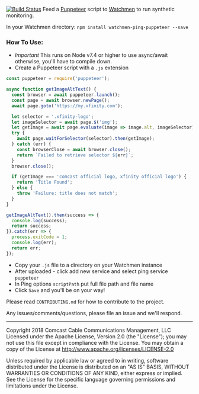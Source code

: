 [![Build Status](https://travis-ci.com/Comcast/watchmen-ping-puppeteer.svg?branch=master)](https://travis-ci.com/Comcast/watchmen-ping-puppeteer)
Feed a [Puppeteer](puppeteer) script to [Watchmen](watchmen) to run synthetic monitoring.

In your Watchmen directory:
`npm install watchmen-ping-puppeteer --save`

### How To Use:
- *Important* This runs on Node v7.4 or higher to use async/await otherwise, you'll have to compile down.
- Create a Puppeteer script with a `.js` extension

```javascript
const puppeteer = require('puppeteer');

async function getImageAltText() {
  const browser = await puppeteer.launch();
  const page = await browser.newPage();
  await page.goto('https://my.xfinity.com');

  let selector = '.xfinity-logo';
  let imageSelector = await page.$('img');
  let getImage = await page.evaluate(image => image.alt, imageSelector);
  try {
    await page.waitForSelector(selector).then(getImage);
  } catch (err) {
    const browserClose = await browser.close();
    return `Failed to retrieve selector ${err}`;
  }
  browser.close();

  if (getImage === 'comcast official logo, xfinity official logo') {
    return 'Title Found';
  } else {
    throw 'Failure: title does not match';
  }
}

getImageAltText().then(success => {
  console.log(success);
  return success;
}).catch(err => {
  process.exitCode = 1;
  console.log(err);
  return err;
});
```

- Copy your `.js` file to a directory on your Watchmen instance
- After uploaded - click add new service and select ping service `puppeteer`
- In Ping options `scriptPath` put full file path and file name
- Click `Save` and you'll be on your way!

Please read `CONTRIBUTING.md` for how to contribute to the project.

Any issues/comments/questions, please file an issue and we'll respond.

---

Copyright 2018 Comcast Cable Communications Management, LLC
Licensed under the Apache License, Version 2.0 (the "License"); you may not use this file except in compliance with the License. You may obtain a copy of the License at http://www.apache.org/licenses/LICENSE-2.0

Unless required by applicable law or agreed to in writing, software distributed under the License is distributed on an "AS IS" BASIS, WITHOUT WARRANTIES OR CONDITIONS OF ANY KIND, either express or implied. See the License for the specific language governing permissions and limitations under the License.

[puppeteer]: https://github.com/GoogleChrome/puppeteer
[watchmen]: https://github.com/iloire/watchmen
